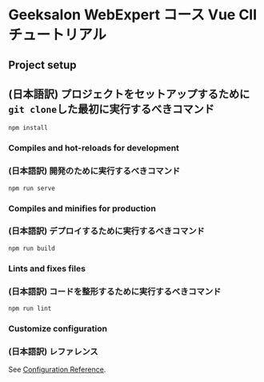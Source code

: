 # Geeksalon WebExpert コース Vue ClI チュートリアル

## Project setup

## (日本語訳) プロジェクトをセットアップするために`git clone`した最初に実行するべきコマンド

```
npm install
```

### Compiles and hot-reloads for development

### (日本語訳) 開発のために実行するべきコマンド

```
npm run serve
```

### Compiles and minifies for production

### (日本語訳) デプロイするために実行するべきコマンド

```
npm run build
```

### Lints and fixes files

### (日本語訳) コードを整形するために実行するべきコマンド

```
npm run lint
```

### Customize configuration

### (日本語訳) レファレンス

See [Configuration Reference](https://cli.vuejs.org/config/).
